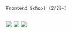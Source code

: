`Frontend School (2/28~)`
##
<a href="https://techit.education/?NaPm=ct%3Dlfsuvl6m%7Cci%3Dcheckout%7Ctr%3Dds%7Ctrx%3D%7Chk%3D583c9611395d5362718f365f57e8811ad5a51db9" target="_blank"><img src="https://img.shields.io/badge/LikeLion-orange?style=flat-square&logo=frontend mentor&logoColor=white"/></a> <img src="https://img.shields.io/badge/Weniv-gray?style=flat-square&logo=frontend mentor&logoColor=white"/> <img src="https://img.shields.io/badge/VEAMCAMP-purple?style=flat-square&logo=frontend mentor&logoColor=white"/> 

